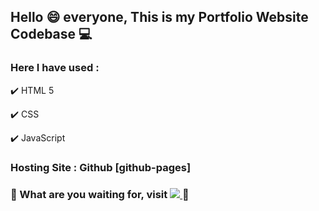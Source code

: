 ## Hello :smile: everyone, This is my Portfolio Website Codebase :computer: 

### Here I have used :
:heavy_check_mark: HTML 5

:heavy_check_mark: CSS

:heavy_check_mark: JavaScript

### Hosting Site : Github [github-pages]

### :link: What are you waiting for, visit <a href = "https://abhisheks008.github.io/CV/"> <img src = "https://img.shields.io/badge/my_website-F4D03F.svg?&style=for-the-badge&logo=website&logoColor=white"/> </a> :100:
